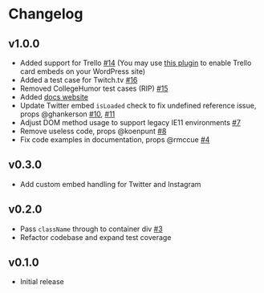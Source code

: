 # Changelog

## v1.0.0

- Added support for Trello [#14](https://github.com/humanmade/react-oembed-container/pull/14) (You may use [this plugin](https://github.com/humanmade/trello-embeds) to enable Trello card embeds on your WordPress site)
- Added a test case for Twitch.tv [#16](https://github.com/humanmade/react-oembed-container/pull/16)
- Removed CollegeHumor test cases (RIP) [#15](https://github.com/humanmade/react-oembed-container/pull/15)
- Added [docs website](https://humanmade.github.io/react-oembed-container)
- Update Twitter embed `isLoaded` check to fix undefined reference issue, props @ghankerson [#10](https://github.com/humanmade/react-oembed-container/pull/10), [#11](https://github.com/humanmade/react-oembed-container/pull/11)
- Adjust DOM method usage to support legacy IE11 environments [#7](https://github.com/humanmade/react-oembed-container/pull/7)
- Remove useless code, props @koenpunt [#8](https://github.com/humanmade/react-oembed-container/pull/8)
- Fix code examples in documentation, props @rmccue [#4](https://github.com/humanmade/react-oembed-container/pull/4)

## v0.3.0

- Add custom embed handling for Twitter and Instagram

## v0.2.0

- Pass `className` through to container div [#3](https://github.com/humanmade/react-oembed-container/pull/3)
- Refactor codebase and expand test coverage

## v0.1.0

- Initial release
